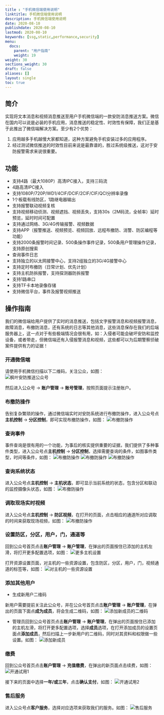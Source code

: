 ```yaml
---
title : "手机微信端使用说明"
linktitle: 手机微信端使用说明
description: 手机微信端使用说明
date: 2020-08-10
publishdate: 2020-08-10
lastmod: 2020-08-10
keywords: [ssg,static,performance,security]
menu:
  docs:
    parent: "用户指南"
    weight: 19
weight: 30
sections_weight: 30
draft: false
aliases: []
layout: single
toc: true
---
```


## 简介

实现将文本消息和视频消息推送至用户手机微信端的一款安防消息推送方案。微信在国内可以说是必装的手机应用，消息推送的稳定性、时效性有保障，我们正是基于此推出了微信端解决方案。至少有2个优势：

1. 应用越多手机越慢大家都知道，这种方案避免手机安装过多的应用程序。
2. 经过测试微信推送的时效性目前来说是最靠谱的，胜过系统级推送，这对于安防报警需求来说很重要。

## 功能

- 支持4路（最大1080P）高清IPC接入，支持三码流
- 4路高清IPC接入
- 支持1080P/720P/WD1/4CIF/DCIF/2CIF/CIF/QCI分辨率录像
- 1个板载有线防区，1路继电器输出
- 支持报警联动视频复核
- 支持视频移动侦测、视频遮挡、视频丢失，支持30s（2M码流，全帧率）延时预览，延时时间可配置
- 支持通过网络、3G/4G传输报警、视频数据
- 支持APP（报警推送、视频预览、视频回放、远程布撤防、消警、防区编程等功能）
- 支持2000条报警时间记录、500条操作事件记录，500条用户管理操作记录，支持原创搜索
- 查询事件日志
- 支持独立的以太网接警中心，支持2组独立的3G/4G接警中心
- 支持定时布撤防（日常计划、优先计划）
- 支持主机防拆报警，支持探测器防拆报警
- 支持1路串口
- 支持TF卡本地录像存储
- 支持微信平台，事件及报警视频推送

## 操作指南

我们的微信端给用户提供了实时的消息推送，包括文字报警消息和视频报警消息，故障消息，布撤防消息，还有系统的日志等其他消息，这些消息保存在我们的后端服务器上，这一点对于有些极端情况会很有用，如：入侵者可能会破坏安防和监控设备，或者带走，但微信端还有入侵报警消息和视频，这些都可以为后期警察侦破案件提供有力的证据！

### 开通微信端

请使用手机微信扫描以下二维码，关注公众，如图：  
![枫叶安防推送公众号](images/wechat-qr.png)

然后进入公众号 → **账户管理** → **账号管理**，按照页面提示注册账户。

### 布撤防操作

告别复杂繁琐的操作，通过微信端实时对安防系统进行布撤防操作，进入公众号点**主机控制** → **分区控制**，即可实现布撤防操作，如图：
![布撤防操作](images/wechat-control-panel.png)

### 查询事件

事件查询是很有用的一个功能，为事后的核实提供重要的证据，我们提供了多种事件类型，进入公众号点**主机控制** → **分区控制**，选择需要查询的条件，如图事件类型，时间等条件，如图：
![布撤防操作](images/wechat-search-event-1.png)
![布撤防操作](images/wechat-search-event-2.png)
![布撤防操作](images/wechat-search-event-3.png)

### 查询系统状态

进入公众号点**主机控制** → **主机状态**，即可显示当前系统的状态，包含分区和联动的监控摄像头状态，如图：
![布撤防操作](images/wechat-get-status.png)

### 调取现场实时视频

进入公众号点**主机控制** → **防区视频**，在打开的页面，点击相应的通道所对应调取的时间来获取现场视频，如图：
![布撤防操作](images/wechat-get-video.png)

### 设置防区，分区，用户，门，通道等

回到公众号首页点击**账户管理** → **账户管理**，在弹出的页面按住已添加的主机左滑，将打开更多配置选项，如图：
![更多主机设置](images/more-panel-settings.png)

打开资源设置页面，对主机的一些资源设置，包含防区，分区，用户，门，视频通道的标签等，如图：
![对主机的一些资源设置](images/source-panel-settings.png)

### 添加其他用户

- 生成新用户二维码

新用户需要提前关注此公众号，并在公众号首页点击**账户管理** → **账户管理**，在弹出的页面下面点**成为成员**，将会生成二维码，如图：
![添加新成员的二维码](images/new-user-qr.png)

- 管理员回到公众号首页点击**账户管理** → **账户管理**，在弹出的页面按住已添加的主机左滑，将打开更多配置选项，选择**成员**选项，在打开添加成员的设置页面点**添加成员**，然后扫描上一步新用户的二维码，同时对其资料和权限做一些设置。如图：
![添加新成员](images/add-user.png)

### 缴费

回到公众号首页点击**账户管理** → **充值缴费**，在弹出的新页面点击续费，如图：
![开通试用1](images/payment-1.png)

接下来的页面中选择**一年/或三年**，点击**确认支付**，如图：
![开通试用2](images/payment-4.png)

### 售后服务

进入公众号点**客户服务**，选择对应选项来获取我们的服务。如图：
![售后服务](images/wechat-support.png)
